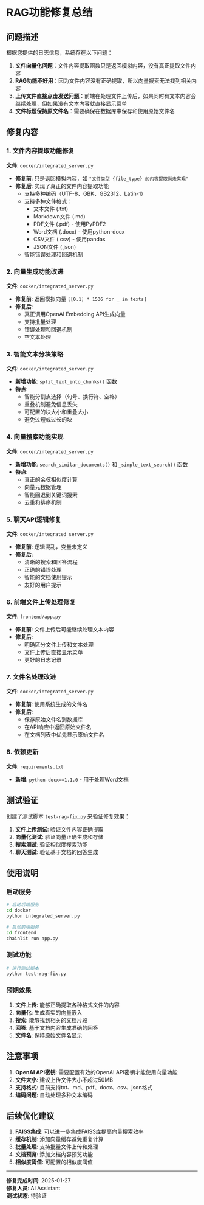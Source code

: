 # RAG功能修复总结

## 问题描述

根据您提供的日志信息，系统存在以下问题：

1. **文件向量化问题**：文件内容提取函数只是返回模拟内容，没有真正提取文件内容
2. **RAG功能不好用**：因为文件内容没有正确提取，所以向量搜索无法找到相关内容
3. **上传文件直接点击发送问题**：前端在处理文件上传后，如果同时有文本内容会继续处理，但如果没有文本内容就直接显示菜单
4. **文件标题保持原文件名**：需要确保在数据库中保存和使用原始文件名

## 修复内容

### 1. 文件内容提取功能修复

**文件**: `docker/integrated_server.py`

- **修复前**: 只是返回模拟内容，如 `"文件类型 {file_type} 的内容提取尚未实现"`
- **修复后**: 实现了真正的文件内容提取功能
  - 支持多种编码（UTF-8、GBK、GB2312、Latin-1）
  - 支持多种文件格式：
    - 文本文件 (.txt)
    - Markdown文件 (.md)
    - PDF文件 (.pdf) - 使用PyPDF2
    - Word文档 (.docx) - 使用python-docx
    - CSV文件 (.csv) - 使用pandas
    - JSON文件 (.json)
  - 智能错误处理和回退机制

### 2. 向量生成功能改进

**文件**: `docker/integrated_server.py`

- **修复前**: 返回模拟向量 `[[0.1] * 1536 for _ in texts]`
- **修复后**: 
  - 真正调用OpenAI Embedding API生成向量
  - 支持批量处理
  - 错误处理和回退机制
  - 空文本处理

### 3. 智能文本分块策略

**文件**: `docker/integrated_server.py`

- **新增功能**: `split_text_into_chunks()` 函数
- **特点**:
  - 智能分割点选择（句号、换行符、空格）
  - 重叠机制避免信息丢失
  - 可配置的块大小和重叠大小
  - 避免过短或过长的块

### 4. 向量搜索功能实现

**文件**: `docker/integrated_server.py`

- **新增功能**: `search_similar_documents()` 和 `_simple_text_search()` 函数
- **特点**:
  - 真正的余弦相似度计算
  - 向量元数据管理
  - 智能回退到关键词搜索
  - 去重和排序机制

### 5. 聊天API逻辑修复

**文件**: `docker/integrated_server.py`

- **修复前**: 逻辑混乱，变量未定义
- **修复后**:
  - 清晰的搜索和回答流程
  - 正确的错误处理
  - 智能的文档使用提示
  - 友好的用户提示

### 6. 前端文件上传处理修复

**文件**: `frontend/app.py`

- **修复前**: 文件上传后可能继续处理文本内容
- **修复后**:
  - 明确区分文件上传和文本处理
  - 文件上传后直接显示菜单
  - 更好的日志记录

### 7. 文件名处理改进

**文件**: `docker/integrated_server.py`

- **修复前**: 使用系统生成的文件名
- **修复后**: 
  - 保存原始文件名到数据库
  - 在API响应中返回原始文件名
  - 在文档列表中优先显示原始文件名

### 8. 依赖更新

**文件**: `requirements.txt`

- **新增**: `python-docx==1.1.0` - 用于处理Word文档

## 测试验证

创建了测试脚本 `test-rag-fix.py` 来验证修复效果：

1. **文件上传测试**: 验证文件内容正确提取
2. **向量化测试**: 验证向量正确生成和存储
3. **搜索测试**: 验证相似度搜索功能
4. **聊天测试**: 验证基于文档的回答生成

## 使用说明

### 启动服务

```bash
# 启动后端服务
cd docker
python integrated_server.py

# 启动前端服务
cd frontend
chainlit run app.py
```

### 测试功能

```bash
# 运行测试脚本
python test-rag-fix.py
```

### 预期效果

1. **文件上传**: 能够正确提取各种格式文件的内容
2. **向量化**: 生成真实的向量嵌入
3. **搜索**: 能够找到相关的文档片段
4. **回答**: 基于文档内容生成准确的回答
5. **文件名**: 保持原始文件名显示

## 注意事项

1. **OpenAI API密钥**: 需要配置有效的OpenAI API密钥才能使用向量功能
2. **文件大小**: 建议上传文件大小不超过50MB
3. **支持格式**: 目前支持txt、md、pdf、docx、csv、json格式
4. **编码问题**: 自动处理多种文本编码

## 后续优化建议

1. **FAISS集成**: 可以进一步集成FAISS库提高向量搜索效率
2. **缓存机制**: 添加向量缓存避免重复计算
3. **批量处理**: 支持批量文件上传和处理
4. **文档预览**: 添加文档内容预览功能
5. **相似度阈值**: 可配置的相似度阈值

---

**修复完成时间**: 2025-01-27  
**修复人员**: AI Assistant  
**测试状态**: 待验证 